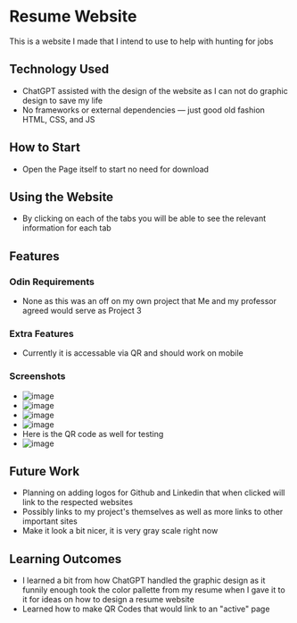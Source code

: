 # Resume Website

This is a website I made that I intend to use to help with hunting for jobs

## Technology Used

- ChatGPT assisted with the design of the website as I can not do graphic design to save my life
- No frameworks or external dependencies — just good old fashion HTML, CSS, and JS

## How to Start
- Open the Page itself to start no need for download

## Using the Website
- By clicking on each of the tabs you will be able to see the relevant information for each tab

## Features
### Odin Requirements
- None as this was an off on my own project that Me and my professor agreed would serve as Project 3
### Extra Features
- Currently it is accessable via QR and should work on mobile
### Screenshots
- ![image](https://github.com/user-attachments/assets/8c04b69a-c752-4a5c-a31b-bb4a3a7f9609)
- ![image](https://github.com/user-attachments/assets/28d46ffa-fd2e-4869-989e-58a80d6da17c)
- ![image](https://github.com/user-attachments/assets/6dc118fb-8673-4eaf-96c4-e1195a3891c2)
- ![image](https://github.com/user-attachments/assets/17972ef4-8dd4-4a3a-a085-84e7e1a891cd)
- Here is the QR code as well for testing
- ![image](https://github.com/user-attachments/assets/df3db0b2-c5d0-4a91-8810-10d055ae7b49)


## Future Work
- Planning on adding logos for Github and Linkedin that when clicked will link to the respected websites
- Possibly links to my project's themselves as well as more links to other important sites
- Make it look a bit nicer, it is very gray scale right now

## Learning Outcomes
- I learned a bit from how ChatGPT handled the graphic design as it funnily enough took the color pallette from my resume when I gave it to it for ideas on how to design a resume website
- Learned how to make QR Codes that would link to an "active" page

